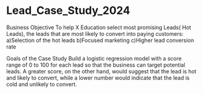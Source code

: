 # Lead_Case_Study_2024

Business Objective
To help X Education select most promising Leads( Hot Leads), the leads that are most likely to convert into paying customers:
a)Selection of the hot leads
b)Focused marketing
c)Higher lead conversion rate

Goals of the Case Study
Build a logistic regression model with a score range of 0 to 100 for each lead so that the business can target potential leads. A greater score, on the other hand, would suggest that the lead is hot and likely to convert, while a lower number would indicate that the lead is cold and unlikely to convert.
